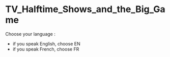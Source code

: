 # TV_Halftime_Shows_and_the_Big_Game

Choose your language :
- if you speak English, choose EN
- if you speak French, choose FR
